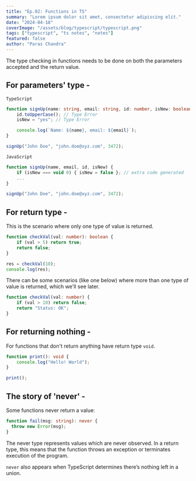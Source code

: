 ```yaml
---
title: "Ep.02: Functions in TS"
summary: "Lorem ipsum dolor sit amet, consectetur adipiscing elit."
date: "2024-04-18"
coverImage: "/assets/blog/typescript/typescript.png"
tags: ["typescript", "ts notes", "notes"]
featured: false
author: "Paras Chandra"
---
```


The type checking in functions needs to be done on both the parameters accepted and the return value.

## For parameters' type -

`TypeScript`
```typescript
function signUp(name: string, email: string, id: number, isNew: boolean = false) {
    id.toUpperCase(); // Type Error
    isNew = "yes"; // Type Error

    console.log(`Name: ${name}, email: ${email}`);
}

signUp("John Doe", "john.doe@xyz.com", 3472);
```
`JavaScript`
```javascript
function signUp(name, email, id, isNew) {
    if (isNew === void 0) { isNew = false }; // extra code generated
    ...
}

signUp("John Doe", "john.doe@xyz.com", 3472);
```

## For return type -
This is the scenario where only one type of value is returned.
```typescript
function checkVal(val: number): boolean {
    if (val > 5) return true;
    return false;
}

res = checkVal(10);
console.log(res);
```
There can be some scenarios (like one below) where more than one type of value is returned, which we'll see later.
```typescript
function checkVal(val: number) {
    if (val > 10) return false;
    return "Status: OK";
}
```

## For returning nothing - 
For functions that don't return anything have return type `void`.
```typescript
function print(): void {
    console.log("Hello! World");
}

print();
```

## The story of 'never' -
Some functions never return a value:
```typescript
function fail(msg: string): never {
  throw new Error(msg);
}
```
The never type represents values which are never observed. In a return type, this means that the function throws an exception or terminates execution of the program.

`never` also appears when TypeScript determines there’s nothing left in a union.